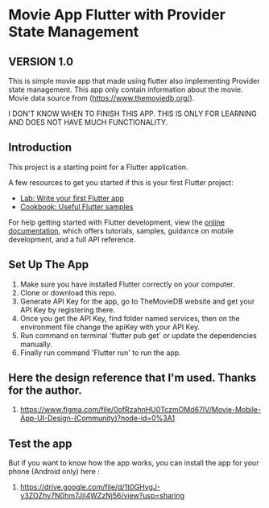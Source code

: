 # Movie App Flutter with Provider State Management
## VERSION 1.0

This is simple movie app that made using flutter also implementing Provider state management. This app only contain information about the movie.
Movie data source from (https://www.themoviedb.org/).

I DON'T KNOW WHEN TO FINISH THIS APP. THIS IS ONLY FOR LEARNING AND DOES NOT HAVE MUCH FUNCTIONALITY.

## Introduction

This project is a starting point for a Flutter application.

A few resources to get you started if this is your first Flutter project:

- [Lab: Write your first Flutter app](https://docs.flutter.dev/get-started/codelab)
- [Cookbook: Useful Flutter samples](https://docs.flutter.dev/cookbook)

For help getting started with Flutter development, view the
[online documentation](https://docs.flutter.dev/), which offers tutorials,
samples, guidance on mobile development, and a full API reference.

## Set Up The App

1. Make sure you have installed Flutter correctly on your computer.
2. Clone or download this repo.
3. Generate API Key for the app, go to TheMovieDB website and get your API Key by registering there.
4. Once you get the API Key, find folder named services, then on the environment file change the apiKey with your API Key.
5. Run command on terminal 'flutter pub get' or update the dependencies manually.
6. Finally run command 'Flutter run' to run the app.

## Here the design reference that I'm used. Thanks for the author.

1. https://www.figma.com/file/0ofRzahnHU0TczmOMd67lV/Movie-Mobile-App-UI-Design-(Community)?node-id=0%3A1

## Test the app

But if you want to know how the app works, you can install the app for your phone (Android only) here :

1. https://drive.google.com/file/d/1t0GHvgJ-y3ZOZhy7N0hm7JjI4WZzNj56/view?usp=sharing